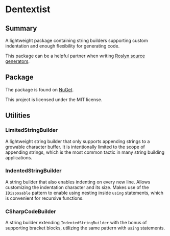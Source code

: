 # Dentextist

## Summary

A lightweight package containing string builders supporting custom indentation and enough flexibility for generating code.

This package can be a helpful partner when writing [Roslyn source generators](https://learn.microsoft.com/en-us/dotnet/csharp/roslyn-sdk/source-generators-overview).

## Package

The package is found on [NuGet](https://www.nuget.org/packages/Dentextist).

This project is licensed under the MIT license.

## Utilities

### LimitedStringBuilder

A lightweight string builder that only supports appending strings to a growable character buffer. It is intentionally limited to the scope of appending strings, which is the most common tactic in many string building applications.

### IndentedStringBuilder

A string builder that also enables indenting on every new line. Allows customizing the indentation character and its size. Makes use of the `IDisposable` pattern to enable using nesting inside `using` statements, which is convenient for recursive functions.

### CSharpCodeBuilder

A string builder extending `IndentedStringBuilder` with the bonus of supporting bracket blocks, utilizing the same pattern with `using` statements.
